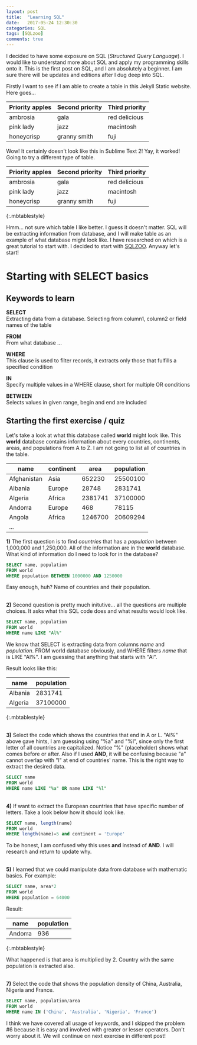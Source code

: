 ```yaml
---
layout: post
title:  "Learning SQL"
date:   2017-05-24 12:30:30
categories: SQL
tags: [SQLzoo]
comments: true
---
```


I decided to have some exposure on SQL (<i>Structured Query Language</i>). I would like to understand more about SQL and apply my programming skills onto it. This is the first post on SQL, and I am absolutely a beginner. I am sure there will be updates and editions after I dug deep into SQL.

Firstly I want to see if I am able to create a table in this Jekyll Static website. Here goes...

| Priority apples | Second priority | Third priority |
|-------|-------|-------|
| ambrosia | gala | red delicious |
| pink lady | jazz | macintosh |
| honeycrisp | granny smith | fuji |

Wow! It certainly doesn't look like this in Sublime Text 2! Yay, it worked! Going to try a different type of table.

| Priority apples | Second priority | Third priority |
|-------|-------|-------|
| ambrosia | gala | red delicious |
| pink lady | jazz | macintosh |
| honeycrisp | granny smith | fuji |
{:.mbtablestyle}

Hmm... not sure which table I like better. I guess it doesn't matter. SQL will be extracting information from database, and I will make table as an example of what database might look like. I have researched on which is a great tutorial to start with. I decided to start with [SQLZOO][SQLZOO]. Anyway let's start!


# Starting with SELECT basics

## Keywords to learn

<strong>SELECT</strong><br>
Extracting data from a database. Selecting from column1, column2 or field names of the table

<strong>FROM</strong><br>
From what database ...

<strong>WHERE</strong><br>
This clause is used to filter records, it extracts only those that fulfills a specified condition

<strong>IN</strong><br>
Specify multiple values in a WHERE clause, short for multiple OR conditions


<strong>BETWEEN</strong><br>
Selects values in given range, begin and end are included
<br>

## Starting the first exercise / quiz

Let's take a look at what this database called <strong>world</strong> might look like. This <strong>world</strong> database contains information about every countries, continents, areas, and populations from A to Z. I am not going to list all of countries in the table.

| name | continent | area | population |
|-------|-------|-------|-------|
| Afghanistan | Asia | 652230 | 25500100 |
| Albania | Europe | 28748 | 2831741 |
| Algeria | Africa | 2381741 | 37100000 |
| Andorra | Europe | 468 | 78115 |
| Angola | Africa | 1246700 | 20609294 |
| ... |


<strong>1)</strong> The first question is to find <i>countries</i> that has a <i>population</i> between 1,000,000 and 1,250,000. All of the information are in the <strong>world</strong> database. What kind of information do I need to look for in the database?

```sql
SELECT name, population
FROM world
WHERE population BETWEEN 1000000 AND 1250000
```
Easy enough, huh? Name of countries and their population.

<br>
<strong>2)</strong> Second question is pretty much initutive... all the questions are multiple choices. It asks what this SQL code does and what results would look like.

```sql
SELECT name, population
FROM world
WHERE name LIKE "Al%"
```

We know that SELECT is extracting data from columns <i>name</i> and <i>population</i>. FROM world database obviously, and WHERE filters <i>name</i> that is LIKE "Al%". I am guessing that anything that starts with "Al".

Result looks like this:

| name | population |
|-|-|
| Albania | 2831741 |
| Algeria | 37100000 |
{:.mbtablestyle}

<br>
<strong>3)</strong>  Select the code which shows the countries that end in A or L. "Al%" above gave hints, I am guessing using "%a" and "%l", since only the first letter of all countries are capitalized. Notice "%" (placeholder) shows what comes before or after. Also if I used <strong>AND</strong>, it will be confusing because "a" cannot overlap with "l" at end of countries' name. This is the right way to extract the desired data.

```sql
SELECT name
FROM world
WHERE name LIKE "%a" OR name LIKE "%l"
```

<br>
<strong>4)</strong> If want to extract the European countries that have specific number of letters. Take a look below how it should look like.

```sql
SELECT name, length(name)
FROM world
WHERE length(name)=5 and continent = 'Europe'
```

To be honest, I am confused why this uses <strong>and</strong> instead of <strong>AND</strong>. I will research and return to update why.

<br>
<strong>5)</strong> I learned that we could manipulate data from database with mathematic basics. For example:

```sql
SELECT name, area*2
FROM world
WHERE population = 64000
```

Result:

| name | population |
|-|-|
| Andorra | 936 |
{:.mbtablestyle}

What happened is that area is multiplied by 2. Country with the same population is extracted also.

<br>
<strong>7)</strong> Select the code that shows the population density of China, Australia, Nigeria and France.

```sql
SELECT name, population/area
FROM world
WHERE name IN ('China', 'Australia', 'Nigeria', 'France')
```

I think we have covered all usage of keywords, and I skipped the problem #6 because it is easy and involved with greater or lesser operators. Don't worry about it. We will continue on next exercise in different post!

[SQLZOO]:http://sqlzoo.net/
